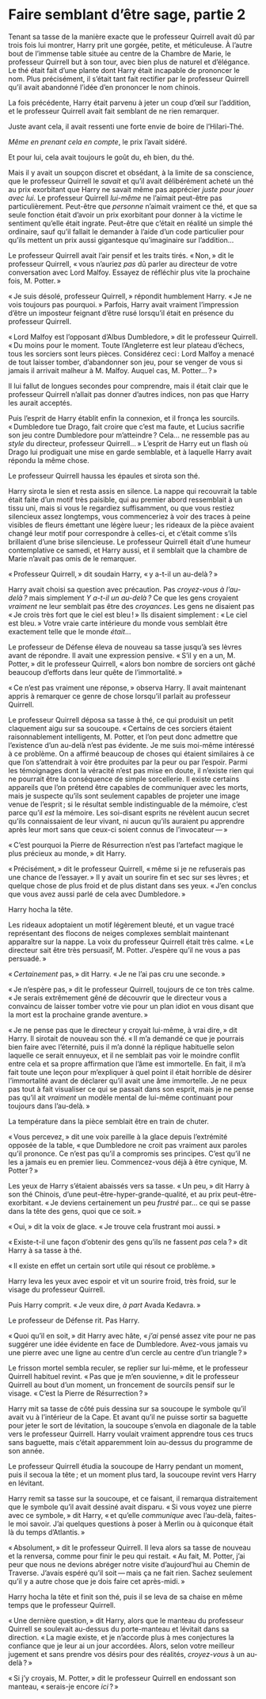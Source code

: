 # Faire semblant d’être sage, partie 2

Tenant sa tasse de la manière exacte que le professeur Quirrell avait dû
par trois fois lui montrer, Harry prit une gorgée, petite, et
méticuleuse. À l’autre bout de l’immense table située au centre de la
Chambre de Marie, le professeur Quirrell but à son tour, avec bien plus
de naturel et d’élégance. Le thé était fait d’une plante dont Harry
était incapable de prononcer le nom. Plus précisément, il s’était tant
fait rectifier par le professeur Quirrell qu’il avait abandonné l’idée
d’en prononcer le nom chinois.

La fois précédente, Harry était parvenu à jeter un coup d’œil sur
l’addition, et le professeur Quirrell avait fait semblant de ne rien
remarquer.

Juste avant cela, il avait ressenti une forte envie de boire de
l’Hilari-Thé.

*Même en prenant cela en compte*, le prix l’avait sidéré.

Et pour lui, cela avait toujours le goût du, eh bien, du thé.

Mais il y avait un soupçon discret et obsédant, à la limite de sa
conscience, que le professeur Quirrell le *savait* et qu’il avait
délibérément acheté un thé au prix exorbitant que Harry ne savait même
pas apprécier *juste pour jouer avec lui*. Le professeur Quirrell
*lui-même* ne l’aimait peut-être pas particulièrement. Peut-être que
*personne* n’aimait vraiment ce thé, et que sa seule fonction était
d’avoir un prix exorbitant pour donner à la victime le sentiment qu’elle
était ingrate. Peut-être que c’était en réalité un simple thé ordinaire,
sauf qu’il fallait le demander à l’aide d’un code particulier pour
qu’ils mettent un prix aussi gigantesque qu’imaginaire sur l’addition…

Le professeur Quirrell avait l’air pensif et les traits tirés. « Non, »
dit le professeur Quirrell, « vous n’auriez *pas* dû parler au directeur
de votre conversation avec Lord Malfoy. Essayez de réfléchir plus vite
la prochaine fois, M. Potter. »

« Je suis désolé, professeur Quirrell, » répondit humblement Harry. « Je ne
vois toujours pas pourquoi. » Parfois, Harry avait vraiment l’impression
d’être un imposteur feignant d’être rusé lorsqu’il était en présence du
professeur Quirrell.

« Lord Malfoy est l’opposant d’Albus Dumbledore, » dit le professeur
Quirrell. « Du moins pour le moment. Toute l’Angleterre est leur plateau
d’échecs, tous les sorciers sont leurs pièces. Considérez ceci : Lord
Malfoy a menacé de tout laisser tomber, d’abandonner son jeu, pour se
venger de vous si jamais il arrivait malheur à M. Malfoy. Auquel cas, M.
Potter… ? »

Il lui fallut de longues secondes pour comprendre, mais il était clair
que le professeur Quirrell n’allait pas donner d’autres indices, non pas
que Harry les aurait acceptés.

Puis l’esprit de Harry établit enfin la connexion, et il fronça les
sourcils. « Dumbledore tue Drago, fait croire que c’est ma faute, et
Lucius sacrifie son jeu contre Dumbledore pour m’atteindre ? Cela… ne
ressemble pas au *style* du directeur, professeur Quirrell… » L’esprit de
Harry eut un flash où Drago lui prodiguait une mise en garde semblable,
et à laquelle Harry avait répondu la même chose.

Le professeur Quirrell haussa les épaules et sirota son thé.

Harry sirota le sien et resta assis en silence. La nappe qui recouvrait
la table était faite d’un motif très paisible, qui au premier abord
ressemblait à un tissu uni, mais si vous le regardiez suffisamment, ou
que vous restiez silencieux assez longtemps, vous commenceriez à voir
des traces à peine visibles de fleurs émettant une légère lueur ; les
rideaux de la pièce avaient changé leur motif pour correspondre à
celles-ci, et c’était comme s’ils brillaient d’une brise silencieuse. Le
professeur Quirrell était d’une humeur contemplative ce samedi, et Harry
aussi, et il semblait que la chambre de Marie n’avait pas omis de le
remarquer.

« Professeur Quirrell, » dit soudain Harry, « y a-t-il un au-delà ? »

Harry avait choisi sa question avec précaution. Pas *croyez-vous à
l’au-delà ?* mais simplement *Y a-t-il un au-delà ?* Ce que les gens
croyaient *vraiment* ne leur semblait pas être des *croyances*. Les gens
ne disaient pas « Je crois très fort que le ciel est bleu ! » Ils disaient
simplement : « Le ciel est bleu. » Votre vraie carte intérieure du monde
vous semblait être exactement telle que le monde *était*…

Le professeur de Défense éleva de nouveau sa tasse jusqu’à ses lèvres
avant de répondre. Il avait une expression pensive. « S’il y en a un, M.
Potter, » dit le professeur Quirrell, « alors bon nombre de sorciers ont
gâché beaucoup d’efforts dans leur quête de l’immortalité. »

« Ce n’est pas vraiment une réponse, » observa Harry. Il avait maintenant
appris à remarquer ce genre de chose lorsqu’il parlait au professeur
Quirrell.

Le professeur Quirrell déposa sa tasse à thé, ce qui produisit un petit
claquement aigu sur sa soucoupe. « Certains de ces sorciers étaient
raisonnablement intelligents, M. Potter, et l’on peut donc admettre que
l’existence d’un au-delà n’est pas évidente. Je me suis moi-même
intéressé à ce problème. On a affirmé beaucoup de choses qui étaient
similaires à ce que l’on s’attendrait à voir être produites par la peur
ou par l’espoir. Parmi les témoignages dont la véracité n’est pas mise
en doute, il n’existe rien qui ne pourrait être la conséquence de simple
sorcellerie. Il existe certains appareils que l’on prétend être capables
de communiquer avec les morts, mais je suspecte qu’ils sont seulement
capables de projeter une image venue de l’esprit ; si le résultat semble
indistinguable de la mémoire, c’est parce qu’il *est* la mémoire. Les
soi-disant esprits ne révèlent aucun secret qu’ils connaissaient de leur
vivant, ni aucun qu’ils auraient pu apprendre après leur mort sans que
ceux-ci soient connus de l’invocateur — »

« C’est pourquoi la Pierre de Résurrection n’est pas l’artefact magique
le plus précieux au monde, » dit Harry.

« Précisément, » dit le professeur Quirrell, « même si je ne refuserais pas
une chance de l’essayer. » Il y avait un sourire fin et sec sur ses
lèvres ; et quelque chose de plus froid et de plus distant dans ses
yeux. « J’en conclus que vous avez aussi parlé de cela avec Dumbledore. »

Harry hocha la tête.

Les rideaux adoptaient un motif légèrement bleuté, et un vague tracé
représentant des flocons de neiges complexes semblait maintenant
apparaître sur la nappe. La voix du professeur Quirrell était très
calme. « Le directeur sait être très persuasif, M. Potter. J’espère qu’il
ne vous a pas persuadé. »

« *Certainement* pas, » dit Harry. « Je ne l’ai pas cru une seconde. »

« Je n’espère pas, » dit le professeur Quirrell, toujours de ce ton très
calme. « Je serais extrêmement gêné de découvrir que le directeur vous a
convaincu de laisser tomber votre vie pour un plan idiot en vous disant
que la mort est la prochaine grande aventure. »

« Je ne pense pas que le directeur y croyait lui-même, à vrai dire, » dit
Harry. Il sirotait de nouveau son thé. « Il m’a demandé ce que je
pourrais bien faire avec l’éternité, puis il m’a donné la réplique
habituelle selon laquelle ce serait ennuyeux, et il ne semblait pas voir
le moindre conflit entre cela et sa propre affirmation que l’âme est
immortelle. En fait, il m’a fait toute une leçon pour m’expliquer à quel
point il était horrible de désirer l’immortalité avant de déclarer qu’il
avait une âme immortelle. Je ne peux pas tout à fait visualiser ce qui
se passait dans son esprit, mais je ne pense pas qu’il ait *vraiment* un
modèle mental de lui-même continuant pour toujours dans l’au-delà. »

La température dans la pièce semblait être en train de chuter.

« Vous percevez, » dit une voix pareille à la glace depuis l’extrémité
opposée de la table, « que Dumbledore ne croit pas vraiment aux paroles
qu’il prononce. Ce n’est pas qu’il a compromis ses principes. C’est
qu’il ne les a jamais eu en premier lieu. Commencez-vous déjà à être
cynique, M. Potter ? »

Les yeux de Harry s’étaient abaissés vers sa tasse. « Un peu, » dit Harry
à son thé Chinois, d’une peut-être-hyper-grande-qualité, et au prix
peut-être-exorbitant. « Je deviens certainement un peu *frustré* par… ce
qui se passe dans la tête des gens, quoi que ce soit. »

« Oui, » dit la voix de glace. « Je trouve cela frustrant moi aussi. »

« Existe-t-il une façon d’obtenir des gens qu’ils ne fassent *pas*
cela ? » dit Harry à sa tasse à thé.

« Il existe en effet un certain sort utile qui résout ce problème. »

Harry leva les yeux avec espoir et vit un sourire froid, très froid, sur
le visage du professeur Quirrell.

Puis Harry comprit. « Je veux dire, *à part* Avada Kedavra. »

Le professeur de Défense rit. Pas Harry.

« Quoi qu’il en soit, » dit Harry avec hâte, « *j’ai* pensé assez vite pour
ne pas suggérer une idée évidente en face de Dumbledore. Avez-vous
jamais vu une pierre avec une ligne au centre d’un cercle au centre d’un
triangle ? »

Le frisson mortel sembla reculer, se replier sur lui-même, et le
professeur Quirrell habituel revint. « Pas que je m’en souvienne, » dit le
professeur Quirrell au bout d’un moment, un froncement de sourcils
pensif sur le visage. « C’est la Pierre de Résurrection ? »

Harry mit sa tasse de côté puis dessina sur sa soucoupe le symbole qu’il
avait vu à l’intérieur de la Cape. Et avant qu’il ne puisse sortir sa
baguette pour jeter le sort de lévitation, la soucoupe s’envola en
diagonale de la table vers le professeur Quirrell. Harry voulait
vraiment apprendre tous ces trucs sans baguette, mais c’était
apparemment loin au-dessus du programme de son année.

Le professeur Quirrell étudia la soucoupe de Harry pendant un moment,
puis il secoua la tête ; et un moment plus tard, la soucoupe revint vers
Harry en lévitant.

Harry remit sa tasse sur la soucoupe, et ce faisant, il remarqua
distraitement que le symbole qu’il avait dessiné avait disparu. « Si vous
voyez une pierre avec ce symbole, » dit Harry, « et qu’elle *communique*
avec l’au-delà, faites-le moi savoir. J’ai quelques questions à poser à
Merlin ou à quiconque était là du temps d’Atlantis. »

« Absolument, » dit le professeur Quirrell. Il leva alors sa tasse de
nouveau et la renversa, comme pour finir le peu qui restait. « Au fait,
M. Potter, j’ai peur que nous ne devions abréger notre visite
d’aujourd’hui au Chemin de Traverse. J’avais espéré qu’il soit — mais ça
ne fait rien. Sachez seulement qu’il y a autre chose que je dois faire
cet après-midi. »

Harry hocha la tête et finit son thé, puis il se leva de sa chaise en
même temps que le professeur Quirrell.

« Une dernière question, » dit Harry, alors que le manteau du professeur
Quirrell se soulevait au-dessus du porte-manteau et lévitait dans sa
direction. « La magie existe, et je n’accorde plus à mes conjectures la
confiance que je leur ai un jour accordées. Alors, selon votre meilleur
jugement et sans prendre vos désirs pour des réalités, *croyez-vous* à
un au-delà ? »

« Si j’y croyais, M. Potter, » dit le professeur Quirrell en endossant son
manteau, « serais-je encore *ici* ? »

